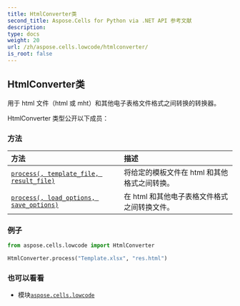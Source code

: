 ```yaml
---
title: HtmlConverter类
second_title: Aspose.Cells for Python via .NET API 参考文献
description:
type: docs
weight: 20
url: /zh/aspose.cells.lowcode/htmlconverter/
is_root: false
---
```

## HtmlConverter类
用于 html 文件（html 或 mht）和其他电子表格文件格式之间转换的转换器。



HtmlConverter 类型公开以下成员：

### 方法
|方法|描述|
| :- | :- |
| [`process(, template_file, result_file)`](/cells/python-net/zh/aspose.cells.lowcode/htmlconverter/process/#str-str) |将给定的模板文件在 html 和其他格式之间转换。|
| [`process(, load_options, save_options)`](/cells/python-net/zh/aspose.cells.lowcode/htmlconverter/process/#aspose.cells.lowcode.lowcodeloadoptions-aspose.cells.lowcode.lowcodesaveoptions) |在 html 和其他电子表格文件格式之间转换文件。|



### 例子

```python
from aspose.cells.lowcode import HtmlConverter

HtmlConverter.process("Template.xlsx", "res.html")

```

### 也可以看看
* 模块[`aspose.cells.lowcode`](..)
